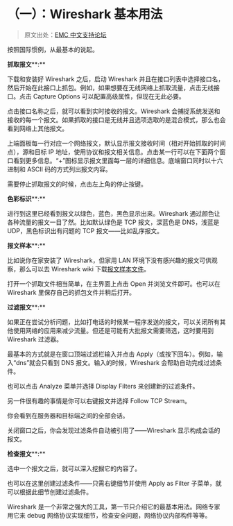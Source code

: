 # （一）：Wireshark 基本用法

> 原文出处：[EMC 中文支持论坛](https://community.emc.com/thread/194901)

按照国际惯例，从最基本的说起。

**抓取报文****:**

下载和安装好 Wireshark 之后，启动 Wireshark 并且在接口列表中选择接口名，然后开始在此接口上抓包。例如，如果想要在无线网络上抓取流量，点击无线接口。点击 Capture Options 可以配置高级属性，但现在无此必要。

点击接口名称之后，就可以看到实时接收的报文。Wireshark 会捕捉系统发送和接收的每一个报文。如果抓取的接口是无线并且选项选取的是混合模式，那么也会看到网络上其他报文。

上端面板每一行对应一个网络报文，默认显示报文接收时间（相对开始抓取的时间点），源和目标 IP 地址，使用协议和报文相关信息。点击某一行可以在下面两个窗口看到更多信息。“+”图标显示报文里面每一层的详细信息。底端窗口同时以十六进制和 ASCII 码的方式列出报文内容。

需要停止抓取报文的时候，点击左上角的停止按键。

**色彩标识****:**

进行到这里已经看到报文以绿色，蓝色，黑色显示出来。Wireshark 通过颜色让各种流量的报文一目了然。比如默认绿色是 TCP 报文，深蓝色是 DNS，浅蓝是 UDP，黑色标识出有问题的 TCP 报文——比如乱序报文。

**报文样本****:**

比如说你在家安装了 Wireshark，但家用 LAN 环境下没有感兴趣的报文可供观察，那么可以去 Wireshark wiki 下载[报文样本文件](http://wiki.wireshark.org/SampleCaptures)。

打开一个抓取文件相当简单，在主界面上点击 Open 并浏览文件即可。也可以在 Wireshark 里保存自己的抓包文件并稍后打开。

**过滤报文****:**

如果正在尝试分析问题，比如打电话的时候某一程序发送的报文，可以关闭所有其他使用网络的应用来减少流量。但还是可能有大批报文需要筛选，这时要用到 Wireshark 过滤器。

最基本的方式就是在窗口顶端过滤栏输入并点击 Apply（或按下回车）。例如，输入“dns”就会只看到 DNS 报文。输入的时候，Wireshark 会帮助自动完成过滤条件。

也可以点击 Analyze 菜单并选择 Display Filters 来创建新的过滤条件。

另一件很有趣的事情是你可以右键报文并选择 Follow TCP Stream。

你会看到在服务器和目标端之间的全部会话。

关闭窗口之后，你会发现过滤条件自动被引用了——Wireshark 显示构成会话的报文。

**检查报文****:**

选中一个报文之后，就可以深入挖掘它的内容了。

也可以在这里创建过滤条件——只需右键细节并使用 Apply as Filter 子菜单，就可以根据此细节创建过滤条件。

Wireshark 是一个非常之强大的工具，第一节只介绍它的最基本用法。网络专家用它来 debug 网络协议实现细节，检查安全问题，网络协议内部构件等等。